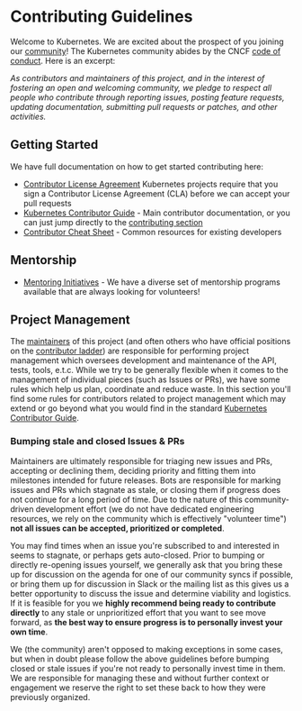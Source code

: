 # Contributing Guidelines

Welcome to Kubernetes. We are excited about the prospect of you joining our [community](https://git.k8s.io/community)! The Kubernetes community abides by the CNCF [code of conduct](code-of-conduct.md). Here is an excerpt:

_As contributors and maintainers of this project, and in the interest of fostering an open and welcoming community, we pledge to respect all people who contribute through reporting issues, posting feature requests, updating documentation, submitting pull requests or patches, and other activities._

## Getting Started

We have full documentation on how to get started contributing here:

<!---
If your repo has certain guidelines for contribution, put them here ahead of the general k8s resources
-->

- [Contributor License Agreement](https://git.k8s.io/community/CLA.md) Kubernetes projects require that you sign a Contributor License Agreement (CLA) before we can accept your pull requests
- [Kubernetes Contributor Guide](https://git.k8s.io/community/contributors/guide) - Main contributor documentation, or you can just jump directly to the [contributing section](https://git.k8s.io/community/contributors/guide#contributing)
- [Contributor Cheat Sheet](https://git.k8s.io/community/contributors/guide/contributor-cheatsheet) - Common resources for existing developers

## Mentorship

- [Mentoring Initiatives](https://git.k8s.io/community/mentoring) - We have a diverse set of mentorship programs available that are always looking for volunteers!

<!---
Custom Information - if you're copying this template for the first time you can add custom content here, for example:

## Contact Information

- [Slack channel](https://kubernetes.slack.com/messages/kubernetes-users) - Replace `kubernetes-users` with your slack channel string, this will send users directly to your channel. 
- [Mailing list](URL)

-->

## Project Management

The [maintainers](https://github.com/kubernetes-sigs/gateway-api/blob/main/OWNERS_ALIASES#L12) of this project (and often others who have official positions on the [contributor ladder](https://github.com/kubernetes-sigs/gateway-api/blob/main/OWNERS_ALIASES)) are responsible for performing project management which oversees development and maintenance of the API, tests, tools, e.t.c. While we try to be generally flexible when it comes to the management of individual pieces (such as Issues or PRs), we have some rules which help us plan, coordinate and reduce waste. In this section you'll find some rules for contributors related to project management which may extend or go beyond what you would find in the standard [Kubernetes Contributor Guide](https://git.k8s.io/community/contributors/guide).

### Bumping stale and closed Issues & PRs

Maintainers are ultimately responsible for triaging new issues and PRs, accepting or declining them, deciding priority and fitting them into milestones intended for future releases. Bots are responsible for marking issues and PRs which stagnate as stale, or closing them if progress does not continue for a long period of time. Due to the nature of this community-driven development effort (we do not have dedicated engineering resources, we rely on the community which is effectively "volunteer time") **not all issues can be accepted, prioritized or completed**.

You may find times when an issue you're subscribed to and interested in seems to stagnate, or perhaps gets auto-closed. Prior to bumping or directly re-opening issues yourself, we generally ask that you bring these up for discussion on the agenda for one of our community syncs if possible, or bring them up for discussion in Slack or the mailing list as this gives us a better opportunity to discuss the issue and determine viability and logistics. If it is feasible for you we **highly recommend being ready to contribute directly** to any stale or unprioritized effort that you want to see move forward, as **the best way to ensure progress is to personally invest your own time**.

We (the community) aren't opposed to making exceptions in some cases, but when in doubt please follow the above guidelines before bumping closed or stale issues if you're not ready to personally invest time in them. We are responsible for managing these and without further context or engagement we reserve the right to set these back to how they were previously organized.
